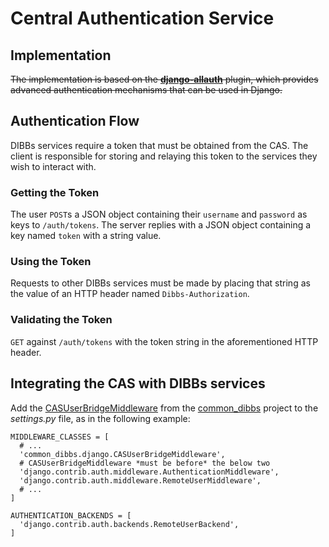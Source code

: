 # Central Authentication Service

## Implementation

~~The implementation is based on the [**django-allauth**](https://github.com/pennersr/django-allauth) plugin, which provides advanced authentication mechanisms that can be used in Django.~~

## Authentication Flow

DIBBs services require a token that must be obtained from the CAS. The client is responsible for storing and relaying this token to the services they wish to interact with.

### Getting the Token

The user `POST`s a JSON object containing their `username` and `password` as keys to `/auth/tokens`. The server replies with a JSON object containing a key named `token` with a string value.

### Using the Token

Requests to other DIBBs services must be made by placing that string as the value of an HTTP header named `Dibbs-Authorization`.

### Validating the Token

`GET` against `/auth/tokens` with the token string in the aforementioned HTTP header.

## Integrating the CAS with DIBBs services

Add the [CASUserBridgeMiddleware](https://github.com/DIBBS-project/common-dibbs/blob/master/common_dibbs/django.py) from the [common_dibbs](https://github.com/DIBBS-project/common-dibbs) project to the *settings.py* file, as in the following example:

```
MIDDLEWARE_CLASSES = [
  # ...
  'common_dibbs.django.CASUserBridgeMiddleware',
  # CASUserBridgeMiddleware *must be before* the below two
  'django.contrib.auth.middleware.AuthenticationMiddleware',
  'django.contrib.auth.middleware.RemoteUserMiddleware',
  # ...
]

AUTHENTICATION_BACKENDS = [
  'django.contrib.auth.backends.RemoteUserBackend',
]
```
